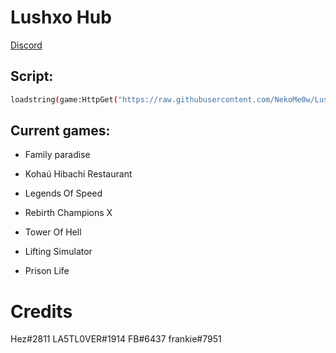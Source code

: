 
# Lushxo Hub

[Discord](https://discord.gg/nZCVmjbMqg)
## Script:
```bash
loadstring(game:HttpGet("https://raw.githubusercontent.com/NekoMe0w/LushxoHub/main/loader.lua"))()
```
## Current games:

- Family paradise

- Kohaú Hibachi Restaurant

- Legends Of Speed

- Rebirth Champions X

- Tower Of Hell

- Lifting Simulator

- Prison Life

# Credits
Hez#2811
LA5TL0VER#1914
FB#6437
frankie#7951
